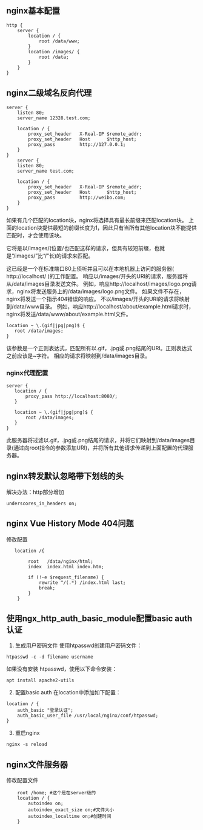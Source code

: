 ## nginx基本配置
```
http {
    server {
        location / {
            root /data/www;
        }
        location /images/ {
            root /data;
        }
    }
}
```


## nginx二级域名反向代理
```
server {  
    listen 80;
    server_name 12328.test.com;

    location / {
        proxy_set_header   X-Real-IP $remote_addr;
        proxy_set_header   Host      $http_host;
        proxy_pass         http://127.0.0.1;
    }
}
    server {  
    listen 80;
    server_name test.com;

    location / {
        proxy_set_header   X-Real-IP $remote_addr;
        proxy_set_header   Host      $http_host;
        proxy_pass         http://weibo.com;
    }
}

 ```
如果有几个匹配的location块，nginx将选择具有最长前缀来匹配location块。 上面的location块提供最短的前缀长度为1，因此只有当所有其他location块不能提供匹配时，才会使用该块。
 
 它将是以/images/(位置/也匹配这样的请求，但具有较短前缀，也就是“/images/”比“/”长)的请求来匹配。
 
 这已经是一个在标准端口80上侦听并且可以在本地机器上访问的服务器( http://localhost/ )的工作配置。 响应以/images/开头的URI的请求，服务器将从/data/images目录发送文件。 例如，响应http://localhost/images/logo.png请求，nginx将发送服务上的/data/images/logo.png文件。 如果文件不存在，nginx将发送一个指示404错误的响应。 不以/images/开头的URI的请求将映射到/data/www目录。 例如，响应http://localhost/about/example.html请求时，nginx将发送/data/www/about/example.html文件。
 ```
 location ~ \.(gif|jpg|png)$ {
    root /data/images;
}
```
该参数是一个正则表达式，匹配所有以.gif，.jpg或.png结尾的URI。正则表达式之前应该是~字符。 相应的请求将映射到/data/images目录。
 
 
 ### nginx代理配置
 ```
 server {
    location / {
        proxy_pass http://localhost:8080/;
    }

    location ~ \.(gif|jpg|png)$ {
        root /data/images;
    }
}
```
此服务器将过滤以.gif，.jpg或.png结尾的请求，并将它们映射到/data/images目录(通过向root指令的参数添加URI)，并将所有其他请求传递到上面配置的代理服务器。


## nginx转发默认忽略带下划线的头
解决办法：http部分增加
```
underscores_in_headers on;
```

## nginx Vue History Mode 404问题
修改配置
```
   location /{

        root   /data/nginx/html;
        index  index.html index.htm;

        if (!-e $request_filename) {
            rewrite ^/(.*) /index.html last;
            break;
        }
    }
```

## 使用ngx_http_auth_basic_module配置basic auth认证



1. 生成用户密码文件
使用htpasswd创建用户密码文件：
```
htpasswd -c -d filename username
```

如果没有安装 htpasswd，使用以下命令安装：
```
apt install apache2-utils
```

2. 配置basic auth
在location中添加如下配置：
```
location / {
    auth_basic "登录认证";
    auth_basic_user_file /usr/local/nginx/conf/htpasswd;
}
```
3. 重启nginx
```
nginx -s reload
```

## nginx文件服务器

修改配置文件
```
    root /home; #这个是在server级的
    location / {
        autoindex on;
        autoindex_exact_size on;#文件大小
        autoindex_localtime on;#创建时间
    }

```